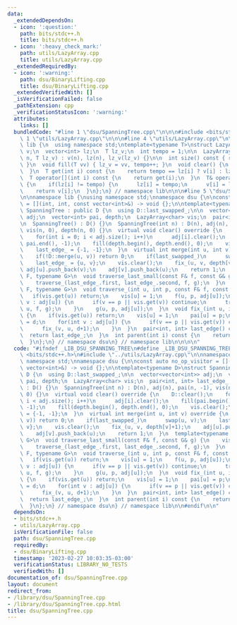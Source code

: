 ```yaml
---
data:
  _extendedDependsOn:
  - icon: ':question:'
    path: bits/stdc++.h
    title: bits/stdc++.h
  - icon: ':heavy_check_mark:'
    path: utils/LazyArray.cpp
    title: utils/LazyArray.cpp
  _extendedRequiredBy:
  - icon: ':warning:'
    path: dsu/BinaryLifting.cpp
    title: dsu/BinaryLifting.cpp
  _extendedVerifiedWith: []
  _isVerificationFailed: false
  _pathExtension: cpp
  _verificationStatusIcon: ':warning:'
  attributes:
    links: []
  bundledCode: "#line 1 \"dsu/SpanningTree.cpp\"\n\n\n#include <bits/stdc++.h>\n#line\
    \ 1 \"utils/LazyArray.cpp\"\n\n\n#line 4 \"utils/LazyArray.cpp\"\n\nnamespace\
    \ lib {\n  using namespace std;\ntemplate<typename T>\nstruct LazyArray {\n  vector<T>\
    \ v;\n  vector<int> lz;\n  T lz_v;\n  int tempo = 1;\n\n  LazyArray() {}\n  LazyArray(int\
    \ n, T lz_v) : v(n), lz(n), lz_v(lz_v) {}\n\n  int size() const { return v.size();\
    \ }\n  void fill(T vv) { lz_v = vv, tempo++; }\n  void clear() {\n    fill(T());\n\
    \  }\n  T get(int i) const {\n    return tempo == lz[i] ? v[i] : lz_v;\n  }\n\
    \  T operator[](int i) const {\n    return get(i);\n  }\n  T& operator[](int i)\
    \ {\n    if(lz[i] != tempo) {\n      lz[i] = tempo;\n      v[i] = lz_v;\n    }\n\
    \    return v[i];\n  }\n};\n} // namespace lib\n\n\n#line 5 \"dsu/SpanningTree.cpp\"\
    \n\nnamespace lib {\nusing namespace std;\nnamespace dsu {\n\nconst auto no_op_visitor\
    \ = [](int, int, const vector<int>&) -> void {};\n\ntemplate<typename D>\nstruct\
    \ SpanningTree : public D {\n  using D::last_swapped_;\n\n  vector<vector<int>>\
    \ adj;\n  vector<int> pai, depth;\n  LazyArray<char> vis;\n  pair<int, int> last_edge_;\n\
    \n  SpanningTree() : D() {}\n  SpanningTree(int n) : D(n), adj(n), pai(n, -1),\
    \ vis(n, 0), depth(n, 0) {}\n  virtual void clear() override {\n    D::clear();\n\
    \    for(int i = 0; i < adj.size(); i++)\n      adj[i].clear();\n    fill(pai.begin(),\
    \ pai.end(), -1);\n    fill(depth.begin(), depth.end(), 0);\n    vis.clear();\n\
    \    last_edge_ = {-1, -1};\n  }\n  virtual int merge(int u, int v) override {\n\
    \    if(!D::merge(u, v)) return 0;\n    if(last_swapped_)\n      swap(u, v);\n\
    \    last_edge_ = {u, v};\n    vis.clear();\n    fix_(u, v, depth[v]+1);\n   \
    \ adj[u].push_back(v);\n    adj[v].push_back(u);\n    return 1;\n  }\n  template<typename\
    \ F, typename G>\n  void traverse_last_small(const F& f, const G& g) {\n    vis.clear();\n\
    \    traverse_(last_edge_.first, last_edge_.second, f, g);\n  }\n  template<typename\
    \ F, typename G>\n  void traverse_(int u, int p, const F& f, const G& g) {\n \
    \   if(vis.get(u)) return;\n    vis[u] = 1;\n    f(u, p, adj[u]);\n    for(int\
    \ v : adj[u]) {\n      if(v == p || vis.get(v)) continue;\n      traverse_(v,\
    \ u, f, g);\n    }\n    g(u, p, adj[u]);\n  }\n  void fix_(int u, int p, int d)\
    \ {\n    if(vis.get(u)) return;\n    vis[u] = 1;\n    pai[u] = p;\n    depth[u]\
    \ = d;\n    for(int v : adj[u]) {\n      if(v == p || vis.get(v)) continue;\n\
    \      fix_(v, u, d+1);\n    }\n  }\n  pair<int, int> last_edge() const {\n  \
    \  return last_edge_;\n  }\n  int parent(int i) const {\n    return pai[i];\n\
    \  }\n};\n} // namespace dsu\n} // namespace lib\n\n\n\n"
  code: "#ifndef _LIB_DSU_SPANNING_TREE\n#define _LIB_DSU_SPANNING_TREE\n#include\
    \ <bits/stdc++.h>\n#include \"../utils/LazyArray.cpp\"\n\nnamespace lib {\nusing\
    \ namespace std;\nnamespace dsu {\n\nconst auto no_op_visitor = [](int, int, const\
    \ vector<int>&) -> void {};\n\ntemplate<typename D>\nstruct SpanningTree : public\
    \ D {\n  using D::last_swapped_;\n\n  vector<vector<int>> adj;\n  vector<int>\
    \ pai, depth;\n  LazyArray<char> vis;\n  pair<int, int> last_edge_;\n\n  SpanningTree()\
    \ : D() {}\n  SpanningTree(int n) : D(n), adj(n), pai(n, -1), vis(n, 0), depth(n,\
    \ 0) {}\n  virtual void clear() override {\n    D::clear();\n    for(int i = 0;\
    \ i < adj.size(); i++)\n      adj[i].clear();\n    fill(pai.begin(), pai.end(),\
    \ -1);\n    fill(depth.begin(), depth.end(), 0);\n    vis.clear();\n    last_edge_\
    \ = {-1, -1};\n  }\n  virtual int merge(int u, int v) override {\n    if(!D::merge(u,\
    \ v)) return 0;\n    if(last_swapped_)\n      swap(u, v);\n    last_edge_ = {u,\
    \ v};\n    vis.clear();\n    fix_(u, v, depth[v]+1);\n    adj[u].push_back(v);\n\
    \    adj[v].push_back(u);\n    return 1;\n  }\n  template<typename F, typename\
    \ G>\n  void traverse_last_small(const F& f, const G& g) {\n    vis.clear();\n\
    \    traverse_(last_edge_.first, last_edge_.second, f, g);\n  }\n  template<typename\
    \ F, typename G>\n  void traverse_(int u, int p, const F& f, const G& g) {\n \
    \   if(vis.get(u)) return;\n    vis[u] = 1;\n    f(u, p, adj[u]);\n    for(int\
    \ v : adj[u]) {\n      if(v == p || vis.get(v)) continue;\n      traverse_(v,\
    \ u, f, g);\n    }\n    g(u, p, adj[u]);\n  }\n  void fix_(int u, int p, int d)\
    \ {\n    if(vis.get(u)) return;\n    vis[u] = 1;\n    pai[u] = p;\n    depth[u]\
    \ = d;\n    for(int v : adj[u]) {\n      if(v == p || vis.get(v)) continue;\n\
    \      fix_(v, u, d+1);\n    }\n  }\n  pair<int, int> last_edge() const {\n  \
    \  return last_edge_;\n  }\n  int parent(int i) const {\n    return pai[i];\n\
    \  }\n};\n} // namespace dsu\n} // namespace lib\n\n#endif\n\n"
  dependsOn:
  - bits/stdc++.h
  - utils/LazyArray.cpp
  isVerificationFile: false
  path: dsu/SpanningTree.cpp
  requiredBy:
  - dsu/BinaryLifting.cpp
  timestamp: '2023-02-27 10:03:35-03:00'
  verificationStatus: LIBRARY_NO_TESTS
  verifiedWith: []
documentation_of: dsu/SpanningTree.cpp
layout: document
redirect_from:
- /library/dsu/SpanningTree.cpp
- /library/dsu/SpanningTree.cpp.html
title: dsu/SpanningTree.cpp
---
```

